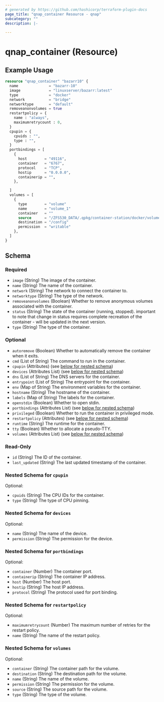 ```yaml
---
# generated by https://github.com/hashicorp/terraform-plugin-docs
page_title: "qnap_container Resource - qnap"
subcategory: ""
description: |-
  
---
```


# qnap_container (Resource)



## Example Usage

```terraform
resource "qnap_container" "bazarr10" {
  name              = "bazarr-10"
  image             = "linuxserver/bazarr:latest"
  type              = "docker"
  network           = "bridge"
  networktype       = "default"
  removeanonvolumes = true
  restartpolicy = {
    name : "always",
    maximumretrycount : 0,
  }
  cpupin = {
    cpuids : "",
    type : "",
  }
  portbindings = [
    {
      host        = "49116",
      container   = "6767",
      protocol    = "TCP",
      hostip      = "0.0.0.0",
      containerip = "",
    },

  ]
  volumes = [
    {
      type        = "volume"
      name        = "volume_1"
      container   = ""
      source      = "/ZFS530_DATA/.qpkg/container-station/docker/volumes/volume_1/_data"
      destination = "/config"
      permission  = "writable"
    },
  ]
}
```

<!-- schema generated by tfplugindocs -->
## Schema

### Required

- `image` (String) The image of the container.
- `name` (String) The name of the container.
- `network` (String) The network to connect the container to.
- `networktype` (String) The type of the network.
- `removeanonvolumes` (Boolean) Whether to remove anonymous volumes associated with the container.
- `status` (String) The state of the container (running, stopped). important to note that change in status requires complete recreation of the container - will be updated in the next version.
- `type` (String) The type of the container.

### Optional

- `autoremove` (Boolean) Whether to automatically remove the container when it exits.
- `cmd` (List of String) The command to run in the container.
- `cpupin` (Attributes) (see [below for nested schema](#nestedatt--cpupin))
- `devices` (Attributes List) (see [below for nested schema](#nestedatt--devices))
- `dns` (List of String) The DNS servers for the container.
- `entrypoint` (List of String) The entrypoint for the container.
- `env` (Map of String) The environment variables for the container.
- `hostname` (String) The hostname of the container.
- `labels` (Map of String) The labels for the container.
- `openstdin` (Boolean) Whether to open stdin.
- `portbindings` (Attributes List) (see [below for nested schema](#nestedatt--portbindings))
- `privileged` (Boolean) Whether to run the container in privileged mode.
- `restartpolicy` (Attributes) (see [below for nested schema](#nestedatt--restartpolicy))
- `runtime` (String) The runtime for the container.
- `tty` (Boolean) Whether to allocate a pseudo-TTY.
- `volumes` (Attributes List) (see [below for nested schema](#nestedatt--volumes))

### Read-Only

- `id` (String) The ID of the container.
- `last_updated` (String) The last updated timestamp of the container.

<a id="nestedatt--cpupin"></a>
### Nested Schema for `cpupin`

Optional:

- `cpuids` (String) The CPU IDs for the container.
- `type` (String) The type of CPU pinning.


<a id="nestedatt--devices"></a>
### Nested Schema for `devices`

Optional:

- `name` (String) The name of the device.
- `permission` (String) The permission for the device.


<a id="nestedatt--portbindings"></a>
### Nested Schema for `portbindings`

Optional:

- `container` (Number) The container port.
- `containerip` (String) The container IP address.
- `host` (Number) The host port.
- `hostip` (String) The host IP address.
- `protocol` (String) The protocol used for port binding.


<a id="nestedatt--restartpolicy"></a>
### Nested Schema for `restartpolicy`

Optional:

- `maximumretrycount` (Number) The maximum number of retries for the restart policy.
- `name` (String) The name of the restart policy.


<a id="nestedatt--volumes"></a>
### Nested Schema for `volumes`

Optional:

- `container` (String) The container path for the volume.
- `destination` (String) The destination path for the volume.
- `name` (String) The name of the volume.
- `permission` (String) The permission for the volume.
- `source` (String) The source path for the volume.
- `type` (String) The type of the volume.

